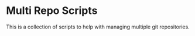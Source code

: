 # Multi Repo Scripts

This is a collection of scripts to help with managing multiple git repositories.

